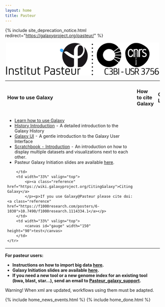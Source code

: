 ```yaml
---
layout: home
title: Pasteur
---
```


{% include site_deprecation_notice.html redirect="https://galaxyproject.org/pasteur/" %}

<div style='text-align: center; margin-bottom: 1em'>
<img src="/assets/media/LogoIP-CNRS-C3BI.png" />
</div>

<table>
	<tbody><tr>
		<td align="left" width="33%"><h3>How to use Galaxy</h3></td>
		 <td width="33%"><h3>How to cite Galaxy</h3></td>
		 <td width="33%"><h3>Cluster Load</h3></td>
	</tr>
	<tr>
		<td align="left" width="33%" valign="top">
			<ul>
				<li><a target="_blank" class="reference" href="http://wiki.galaxyproject.org/Learn">Learn how to use Galaxy</a></li>
				<li><a target="_blank" class="reference" href="https://galaxy-dev.web.pasteur.fr/tours/core.history">History Introduction</a> - A detailed introduction to the Galaxy History</li>
				<li><a target="_blank" class="reference" href="https://galaxy-dev.web.pasteur.fr/tours/core.galaxy_ui">Galaxy UI</a> - A gentle introduction to the Galaxy User Interface</li>
				<li><a target="_blank" class="reference" href="https://galaxy-dev.web.pasteur.fr/tours/core.scratchbook">Scratchbook - Introduction</a> - An introduction on how to display multiple datasets and visualizations next to each other.</li>
				<li>Pasteur Galaxy Initiation slides are available <a href="https://c3bi-pasteur-fr.github.io/Galaxy_training_material/galaxy_initiation/slides/galaxy_initiation#1">here</a>.</li>
			</ul>

		</td>
		<td width="33%" valign="top">
			<p><a class="reference" href="https://wiki.galaxyproject.org/CitingGalaxy">Citing Galaxy</a>
			</p><p>If you use Galaxy@Pasteur please cite doi:<a class="reference" href="https://f1000research.com/posters/6-1030">10.7490/f1000research.1114334.1</a></p>
		</td>
		<td width="33%" valign="top">
			<canvas id="gauge" width="150" height="90">test</canvas>
		</td>
	</tr>
</tbody></table>

<div class="alert alert-info"> <p><strong>For pasteur users:</strong></p><strong>
	<ul>
	  <li><strong>Instructions on how to import big data <a href="https://c3bi-pasteur-fr.github.io/Galaxy_training_material/galaxy_initiation/slides/upload_Pasteur#1">here</a>.</strong></li>
	  <li><strong>Galaxy Initiation slides are available <a href="https://c3bi-pasteur-fr.github.io/Galaxy_training_material/galaxy_initiation/slides/galaxy_initiation#1">here</a>.</strong></li>
	<li><strong>If you need a new tool or a new genome index for an existing tool (bwa, blast, star...), send an email to <a target="_blank" class="reference" href="mailto:galaxy@pasteur.fr">Pasteur_galaxy_support</a>.</strong></li>
	</ul>
	</strong></div>

<div class="alert alert-warning">
Warning! When xml are updated, workflows using them must be adapted.
</div>


{% include home_news_events.html %}
{% include home_done.html %}
